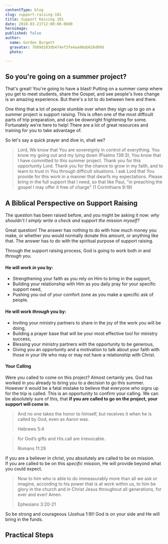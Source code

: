 ```yaml
---
contentType: blog
slug: support-raising-101
title: Support Raising 101
date: 2018-03-21T12:00:00-0600
heroimage: 
published: false
author:
  name: Gordon Burgett
  gravatar: 7609d103db474ef3fe4aa90ab626d09d
  photo:

---
```


## So you're going on a summer project?

That's great!  You're going to have a blast!  Putting on a summer camp where
you get to meet students, share the Gospel, and see people's lives change is
an amazing experience.  But there's a lot to do between here and there.

One thing that a lot of people stumble over when they sign up to go on a summer
project is support raising.  This is often one of the most difficult parts of
trip preparation, and can be downright frightening for some.  Fortunately we're
here to help!  There are a lot of great resources and training for you to take 
advantage of.

So let's say a quick prayer and dive in, shall we?

> Lord,
> We know that You are sovereignly in control of everything.  You know my going
> out and my lying down (Psalms 139:3), You know that I have committed to this
> summer project.  Thank you for this opportunity Lord.  Thank you for the chance
> to grow in my faith, and to learn to trust in You through difficult situations.
> I ask Lord that You provide for this work in a manner that dwarfs my expectations.
> Please bring in the full support that I need, so that like Paul, "in preaching
> the gospel I may offer it free of charge" (1 Corinthians 9:18)

## A Biblical Perspective on Support Raising

The question has been raised before, and you might be asking it now: *why shouldn't
I simply write a check and support the mission myself?*

Great question!  The answer has nothing to do with how much money you make, or
whether you would normally donate this amount, or anything like that.  The answer
has to do with the spiritual purpose of support raising.

Through the support raising process, God is going to work both *in* and *through*
you.  

#### He will work *in* you by:

- Strengthening your faith as you rely on Him to bring in the support,
- Building your relationship with Him as you daily pray for your specific support need,
- Pushing you out of your comfort zone as you make a specific ask of people.

#### He will work *through* you by:

- Inviting your ministry partners to share in the joy of the work you will be doing,
- Building a prayer base that will be your most effective tool for ministry success,
- Blessing your ministry partners with the opportunity to be generous,
- Giving you an opportunity and a motivation to talk about your faith with those
  in your life who may or may not have a relationship with Christ.

#### Your Calling

Were you called to come on this project?  Almost certainly yes.  God has worked
in you already to bring you to a decision to go this summer.  However it would
be a fatal mistake to believe that everyone who signs up for the trip is called.
This is an opportunity to confirm your calling.  We can be absolutely sure of this,
that **if you are called to go on the project, your support will come in**.

> And no one takes the honor to himself, but receives it when he is called by God,
> even as Aaron was. 
> <footer class="blockquote-footer">Hebrews 5:4</footer>

> for God’s gifts and His call are irrevocable.
> <footer class="blockquote-footer">Romans 11:29</footer>

If you are a believer in christ, you absolutely are called to be on mission.  
If you are called to be on this *specific* mission, He will provide beyond what
you could expect.

> Now to him who is able to do immeasurably more than all we ask or imagine,
> according to his power that is at work within us, to him be glory in the church
> and in Christ Jesus throughout all generations, for ever and ever! Amen.
> <footer class="blockquote-footer">Ephesians 3:20-21</footer>

So be strong and courageous (Joshua 1:9)!  God is on your side and He will bring
in the funds.

## Practical Steps